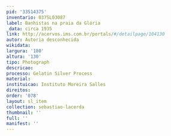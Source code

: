 ```yaml
---
pid: '33514375'
inventario: 037SL03087
label: Banhistas na praia da Glória
_data: circa 1935
link: http://acervos.ims.com.br/portals/#/detailpage/104130
autor: Autoria desconhecida
wikidata: 
largura: '180'
altura: '130'
tipo: Photograph
descricao: 
processo: Gelatin Silver Process
material: 
instituicao: Instituto Moreira Salles
direitos: 
order: '078'
layout: sl_item
collection: sebastiao-lacerda
thumbnail: ''
full: ''
manifest: ''
---
```

